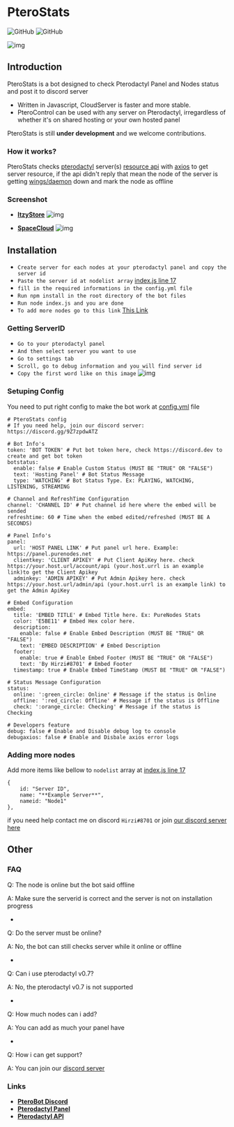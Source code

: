 # PteroStats

![GitHub](https://img.shields.io/github/package-json/v/HirziDevs/PteroStats?style=flat-square)
![GitHub](https://img.shields.io/github/license/HirziDevs/PteroStats?style=flat-square)

![img](https://media.discordapp.net/attachments/796259732683227157/861126504246411264/20210704_130856.jpg)

## Introduction

PteroStats is a bot designed to check Pterodactyl Panel and Nodes status and post it to discord server

- Written in Javascript, CloudServer is faster and more stable.
- PteroControl can be used with any server on Pterodactyl, irregardless of whether it's on shared hosting or your own hosted panel

PteroStats is still **under development** and we welcome contributions. 

### How it works?

PteroStats checks [pterodactyl](https://pterodactyl.io) server(s) [resource api](https://dashflo.net/docs/api/pterodactyl/v1/#req_a8875d2840c64cbdb40e9bdb6cba4f75) with [axios](https://www.npmjs.com/package/axios) to get server resource, if the api didn't reply that mean the node of the server is getting [wings/daemon](https://pterodactyl.io/wings/1.0/installing.html) down and mark the node as offline

### Screenshot

- [**ItzyStore**](https://discord.gg/PS4Mf6DBzt)
![img](https://media.discordapp.net/attachments/796259732683227157/863359897210060820/IMG_20210710_164939.jpg)

- [**SpaceCloud**](https://discord.gg/28z8CYmPEY)
![img](https://media.discordapp.net/attachments/796259732683227157/863359896912658472/IMG_20210710_170313.jpg)

## Installation

- `Create server for each nodes at your pterodactyl panel and copy the server id`
- `Paste the server id at nodelist array` [index.js line 17](https://github.com/HirziDevs/PteroStats/blob/main/index.js)
- `fill in the required informations in the config.yml file`
- `Run npm install in the root directory of the bot files`
- `Run node index.js and you are done`
- `To add more nodes go to this link` [This Link](https://github.com/HirziDevs/PteroStats#adding-more-nodes-and-databases)

### Getting ServerID

- `Go to your pterodactyl panel`
- `And then select server you want to use`
- `Go to settings tab`
- `Scroll, go to debug information and you will find server id`
- `Copy the first word like on this image`
![img](https://media.discordapp.net/attachments/626755594526916629/864446387387367424/20210713_165459.jpg)
### Setuping Config

You need to put right config to make the bot work at [config.yml](https://github.com/HirziDevs/PteroStats/blob/main/config.yml) file
```
# PteroStats config
# If you need help, join our discord server: https://discord.gg/9Z7zpdwATZ

# Bot Info's
token: 'BOT TOKEN' # Put bot token here, check https://discord.dev to create and get bot token
botstatus:
  enable: false # Enable Custom Status (MUST BE "TRUE" OR "FALSE")
  text: 'Hosting Panel' # Bot Status Message
  type: 'WATCHING' # Bot Status Type. Ex: PLAYING, WATCHING, LISTENING, STREAMING

# Channel and RefreshTime Configuration
channel: 'CHANNEL ID' # Put channel id here where the embed will be sended
refreshtime: 60 # Time when the embed edited/refreshed (MUST BE A SECONDS)

# Panel Info's
panel:
  url: 'HOST PANEL LINK' # Put panel url here. Example: https://panel.purenodes.net
  clientkey: 'CLIENT APIKEY' # Put Client ApiKey here. check https://your.host.url/account/api (your.host.urrl is an example link)to get the Client Apikey
  adminkey: 'ADMIN APIKEY' # Put Admin Apikey here. check https://your.host.url/admin/api (your.host.urrl is an example link) to get the Admin ApiKey

# Embed Configuration
embed: 
  title: 'EMBED TITLE' # Embed Title here. Ex: PureNodes Stats
  color: 'E5BE11' # Embed Hex color here.
  description: 
    enable: false # Enable Embed Description (MUST BE "TRUE" OR "FALSE")
    text: 'EMBED DESCRIPTION' # Embed Description
  footer: 
    enable: true # Enable Embed Footer (MUST BE "TRUE" OR "FALSE")
    text: 'By Hirzi#8701' # Embed Footer
  timestamp: true # Enable Embed TimeStamp (MUST BE "TRUE" OR "FALSE")

# Status Message Configuration
status:
  online: ':green_circle: Online' # Message if the status is Online
  offline: ':red_circle: Offline' # Message if the status is Offline
  check: ':orange_circle: Checking' # Message if the status is Checking

# Developers feature
debug: false # Enable and Disable debug log to console
debugaxios: false # Enable and Disbale axios error logs
```

### Adding more nodes

Add more items like bellow to `nodelist` array at [index.js line 17](https://github.com/HirziDevs/PteroStats/blob/main/index.js)
```
{
    id: "Server ID",
    name: "**Example Server**",
    nameid: "Node1"
},
```

if you need help contact me on discord `Hirzi#8701` or join [our discord server here](https://discord.gg/9Z7zpdwATZ)

## Other
### FAQ

Q: The node is online but the bot said offline

A: Make sure the serverid is correct and the server is not on installation progress

-

Q: Do the server must be online?

A: No, the bot can still checks server while it online or offline

-

Q: Can i use pterodactyl v0.7?

A: No, the pterodactyl v0.7 is not supported

-

Q: How much nodes can i add?

A: You can add as much your panel have

-

Q: How i can get support?

A: You can join our [discord server](https://discord.gg/9Z7zpdwATZ)

### Links

* __[PteroBot Discord](https://discord.gg/9Z7zpdwATZ)__
* __[Pterodactyl Panel](https://pterodactyl.io)__
* __[Pterodactyl API](https://dashflo.net/docs/api/pterodactyl/v1)__
